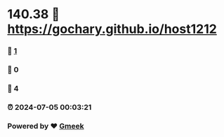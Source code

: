 # 140.38 :link: https://gochary.github.io/host1212 
### :page_facing_up: [1](https://gochary.github.io/host1212/tag.html) 
### :speech_balloon: 0 
### :hibiscus: 4 
### :alarm_clock: 2024-07-05 00:03:21 
### Powered by :heart: [Gmeek](https://github.com/Meekdai/Gmeek)
